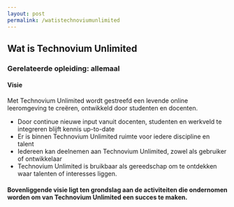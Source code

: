 ```yaml
---
layout: post
permalink: /watistechnoviumunlimited
---
```


## Wat is Technovium Unlimited

### Gerelateerde opleiding: allemaal


#### Visie
Met Technovium Unlimited wordt gestreefd een levende online leeromgeving te creëren, ontwikkeld door studenten en docenten.

* Door continue nieuwe input vanuit docenten, studenten en werkveld te integreren blijft kennis up-to-date
* Er is binnen Technovium Unlimited ruimte voor iedere discipline en talent
* Iedereen kan deelnemen aan Technovium Unlimited, zowel als gebruiker of ontwikkelaar
* Technovium Unlimited is bruikbaar als gereedschap om te ontdekken waar talenten of interesses liggen.


#### Bovenliggende visie ligt ten grondslag aan de activiteiten die ondernomen worden om van Technovium Unlimited een succes te maken.
